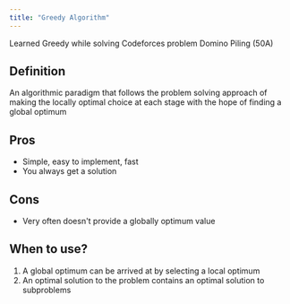 ```yaml
---
title: "Greedy Algorithm"
---
```


Learned Greedy while solving Codeforces problem Domino Piling (50A)

## Definition

 An algorithmic paradigm that follows the problem solving approach of making the locally optimal choice at each stage with the hope of finding a global optimum

## Pros 

- Simple, easy to implement, fast
- You always get a solution

## Cons 

- Very often doesn't provide a globally optimum value

## When to use?

1. A global optimum can be arrived at by selecting a local optimum
2. An optimal solution to the problem contains an optimal solution to subproblems
